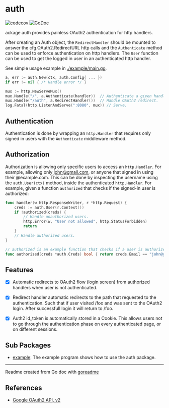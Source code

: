 # auth

[![codecov](https://codecov.io/gh/posener/auth/branch/master/graph/badge.svg)](https://codecov.io/gh/posener/auth)
[![GoDoc](https://img.shields.io/badge/pkg.go.dev-doc-blue)](http://pkg.go.dev/github.com/posener/auth)

ackage auth provides painless OAuth2 authentication for http handlers.

After creating an Auth object, the `RedirectHandler` should be mounted to answer the
cfg.OAuth2.RedirectURL http calls and the `Authenticate` method can be used to enforce
authentication on http handlers.
The `User` function can be used to get the logged in user in an authenticated http handler.

See simple usage example in [./example/main.go](./example/main.go).

```go
a, err := auth.New(ctx, auth.Config{ ... })
if err != nil { /* Handle error */ }

mux := http.NewServeMux()
mux.Handle("/", a.Authenticate(handler))  // Authenticate a given handler on '/'.
mux.Handle("/auth", a.RedirectHandler())  // Handle OAuth2 redirect.
log.Fatal(http.ListenAndServe(":8080", mux)) // Serve.
```

## Authentication

Authentication is done by wrapping an `http.Handler` that requires only signed in users
with the `Authenticate` middleware method.

## Authorization

Authorization is allowing only specific users to access an `http.Handler`. For example, allowing
only john@gmail.com, or anyone that signed in using their @example.com. This can be done by
inspecting the username using the `auth.User(ctx)` method, inside the authenticated `http.Handler`.
For example, given a function `authorized` that checks if the signed-in user is authorized:

```go
func handler(w http.ResponseWriter, r *http.Request) {
	creds := auth.User(r.Context())
	if !authorized(creds) {
		// Handle unauthorized users.
		http.Error(w, "User not allowed", http.StatusForbidden)
		return
	}
	// Handle authorized users.
}

// authorized is an example function that checks if a user is authorized.
func authorized(creds *auth.Creds) bool { return creds.Email == "john@gmail.com" }
```

## Features

- [x] Automatic redirects to OAuth2 flow (login screen) from authorized handlers when user
is not authenticated.

- [x] Redirect handler automatic redirects to the path that requested to the authentication. Such
that if user visited /foo and was sent to the OAuth2 login. After successfull login it
will return to /foo.

- [x] Auth2 id_token is automatically stored in a Cookie. This allows users not to go through
the authentication phase on every authenticated page, or on different sessions.

## Sub Packages

* [example](./example): The example program shows how to use the auth package.

---
Readme created from Go doc with [goreadme](https://github.com/posener/goreadme)

## References

* [Google OAuth2 API, v2](https://developers.google.com/identity/protocols/oauth2/scopes#oauth2)